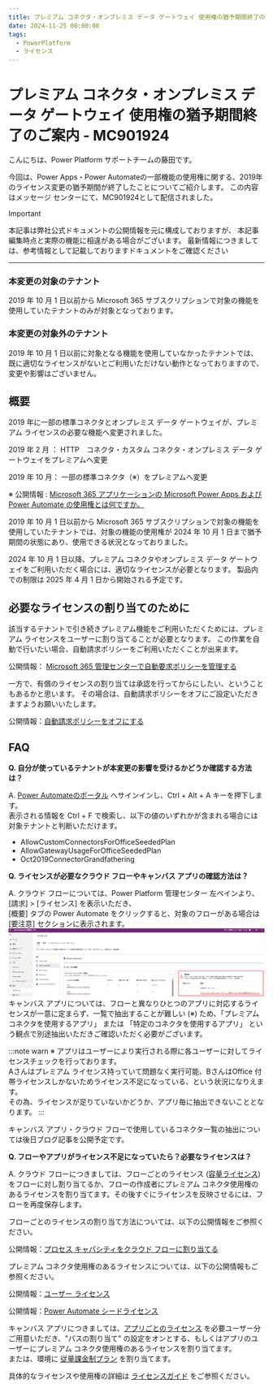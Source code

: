 ```yaml
---
title: プレミアム コネクタ・オンプレミス データ ゲートウェイ 使用権の猶予期間終了のご案内 - MC901924
date: 2024-11-25 00:00:00
tags:
  - PowerPlatform
  - ライセンス
---
```


# プレミアム コネクタ・オンプレミス データ ゲートウェイ 使用権の猶予期間終了のご案内 - MC901924
<!-- ここに 導入部分 -->
こんにちは、Power Platform サポートチームの藤田です。

今回は、Power Apps・Power Automateの一部機能の使用権に関する、2019年のライセンス変更の猶予期間が終了したことについてご紹介します。
この内容はメッセージ センターにて、MC901924として配信されました。

<!-- more -->

<!-- ここに Read more 以降の文章 -->
> [!IMPORTANT] 
> 本記事は弊社公式ドキュメントの公開情報を元に構成しておりますが、 本記事編集時点と実際の機能に相違がある場合がございます。 
> 最新情報につきましては、参考情報として記載しておりますドキュメントをご確認ください

---
### 本変更の対象のテナント

2019 年 10 月 1 日以前から Microsoft 365 サブスクリプションで対象の機能を使用していたテナントのみが対象となっております。

### 本変更の対象外のテナント

2019 年 10 月 1 日以前に対象となる機能を使用していなかったテナントでは、既に適切なライセンスがないとご利用いただけない動作となっておりますので、変更や影響はございません。

## 概要

2019 年に一部の標準コネクタとオンプレミス データ ゲートウェイが、プレミアム ライセンスの必要な機能へ変更されました。


2019 年 2 月 ： HTTP　コネクタ・カスタム コネクタ・オンプレミス データ ゲートウェイをプレミアムへ変更

2019 年 10 月： 一部の標準コネクタ（※）をプレミアムへ変更

※ 公開情報 : [Microsoft 365 アプリケーションの Microsoft Power Apps および Power Automate の使用権とは何ですか。](https://learn.microsoft.com/ja-jp/power-platform/admin/powerapps-flow-licensing-faq#what-are-microsoft-power-apps-and-power-automate-use-rights-for-microsoft-365-applications)


2019 年 10 月 1 日以前から Microsoft 365 サブスクリプションで対象の機能を使用していたテナントでは、対象の機能の使用権が
2024 年 10 月 1 日まで猶予期間の状態にあり、使用できる状況となっておりました。


2024 年 10 月 1 日以降、プレミアム コネクタやオンプレミス データ ゲートウェイをご利用いただく場合には、適切なライセンスが必要となります。
製品内での制限は 2025 年 4 月 1 日から開始される予定です。


## 必要なライセンスの割り当てのために

該当するテナントで引き続きプレミアム機能をご利用いただくためには、プレミアム ライセンスをユーザーに割り当てることが必要となります。
この作業を自動で行いたい場合、自動請求ポリシーをご利用いただくことが出来ます。

公開情報： [Microsoft 365 管理センターで自動要求ポリシーを管理する](https://learn.microsoft.com/ja-jp/microsoft-365/commerce/licenses/manage-auto-claim-policies?view=o365-worldwide&WT.mc_id=365AdminCSH_inproduct)

一方で、有償のライセンスの割り当ては承認を行ってからにしたい、ということもあるかと思います。
その場合は、自動請求ポリシーをオフにご設定いただきますようお願いいたします。

公開情報：[自動請求ポリシーをオフにする](https://learn.microsoft.com/ja-jp/microsoft-365/commerce/licenses/manage-auto-claim-policies?view=o365-worldwide&WT.mc_id=365AdminCSH_inproduct#turn-off-auto-claim-policies)

## FAQ

**Q. 自分が使っているテナントが本変更の影響を受けるかどうか確認する方法は？**

A. [Power Automateのポータル](https://make.powerautomate.com/) へサインインし、Ctrl + Alt + A キーを押下します。<br>表示される情報を Ctrl + F で検索し、以下の値のいずれかが含まれる場合には対象テナントと判断いただけます。
  - AllowCustomConnectorsForOfficeSeededPlan
  - AllowGatewayUsageForOfficeSeededPlan
  - Oct2019ConnectorGrandfathering

**Q. ライセンスが必要なクラウド フローやキャンバス アプリの確認方法は？**

A. クラウド フローについては、Power Platform 管理センター 左ペインより、[請求] > [ライセンス] を表示いただき、 <br>[概要] タブの Power Automate をクリックすると、対象のフローがある場合は [要注意] セクションに表示されます。
![](./MC901924/MC901924_ppac.png)<br>
  キャンバス アプリについては、フローと異なりひとつのアプリに対応するライセンスが一意に定まらず、一覧で抽出することが難しい (※) ため、「プレミアムコネクタを使用するアプリ」 または 「特定のコネクタを使用するアプリ」 という観点で別途抽出いただきご確認いただく必要がございます。<br>

:::note warn
  ※ アプリはユーザーにより実行される際に各ユーザーに対してライセンスチェックを行っております。<br>
  Aさんはプレミアム ライセンス持っていて問題なく実行可能、BさんはOffice 付帯ライセンスしかないためライセンス不足になっている、という状況になりえます。<br>
  その為、ライセンスが足りていないかどうか、アプリ毎に抽出できないこととなります。
:::

  キャンバス アプリ・クラウド フローで使用しているコネクタ一覧の抽出については後日ブログ記事を公開予定です。

**Q. フローやアプリがライセンス不足になっていたら？必要なライセンスは？**

A. クラウド フローにつきましては、フローごとのライセンス ([容量ライセンス](https://learn.microsoft.com/ja-jp/power-platform/admin/power-automate-licensing/types?tabs=power-automate-premium%2Cpower-automate-process%2Cconnector-types#capacity-licenses)) をフローに対し割り当てるか、フローの作成者にプレミアム コネクタ使用権のあるライセンスを割り当てます。その後すぐにライセンスを反映させるには、フローを再度保存します。

フローごとのライセンスの割り当て方法については、以下の公開情報をご参照ください。

公開情報：[プロセス キャパシティをクラウド フローに割り当てる](https://learn.microsoft.com/ja-jp/power-automate/desktop-flows/capacity-process#allocate-process-capacity-to-a-cloud-flow)

プレミアム コネクタ使用権のあるライセンスについては、以下の公開情報もご参照ください。

公開情報：[ユーザー ライセンス](https://learn.microsoft.com/ja-jp/power-platform/admin/power-automate-licensing/types?tabs=power-automate-premium%2Cpower-automate-process%2Cconnector-types#user-licenses)

公開情報：[Power Automate シードライセンス](https://learn.microsoft.com/ja-jp/power-platform/admin/power-automate-licensing/deep-dive-on-specific-license#power-automate-seeded-licenses)

キャンバス アプリにつきましては、[アプリごとのライセンス](https://jpdynamicscrm.github.io/blog/powerapps/power-apps-per-app-license/) を必要ユーザー分ご用意いただき、"パスの割り当て" の設定をオンとする、もしくはアプリのユーザーにプレミアム コネクタ使用権のあるライセンスを割り当てます。<br>
または、環境に [従量課金制プラン](https://learn.microsoft.com/ja-jp/power-platform/admin/pay-as-you-go-overview) を割り当てます。


具体的なライセンスや使用権の詳細は [ライセンスガイド](https://go.microsoft.com/fwlink/?LinkId=2085130) をご参照ください。
